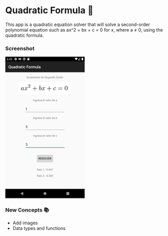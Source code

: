 # Quadratic Formula 🧮

This app is a quadratic equation solver that will solve a second-order polynomial equation such as ax^2 + bx + c = 0 for x, where a ≠ 0, using the quadratic formula.
<br>

### Screenshot 
<img src=screenshot.png width="250">
<br>

### New Concepts 📚
- Add images
- Data types and functions